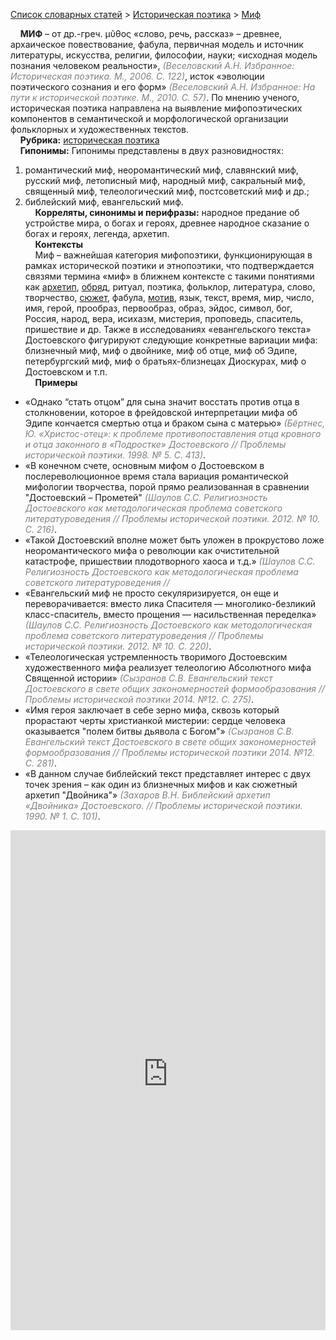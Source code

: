 <style>
st { color: Gray;
  font-style: italic;}
</style>

[Список словарных статей](https://thesaurus-dostoevsky.github.io/Thesaurus/) > [Историческая поэтика](histpoe.md) > [Миф](миф.md) 

&nbsp;&nbsp;&nbsp;&nbsp;**МИФ** – от др.-греч. μῦθος «слово, речь, рассказ» – древнее, архаическое повествование, фабула, первичная модель и источник  литературы, искусства, религии, философии, науки; «исходная модель познания человеком реальности», <st>(Веселовский А.Н. Избранное: Историческая поэтика. М., 2006. С. 122)</st>, исток «эволюции поэтического сознания и его форм» <st>(Веселовский А.Н. Избранное: На пути к исторической поэтике. М., 2010. С. 57)</st>. По мнению ученого, историческая поэтика  направлена на выявление мифопоэтических компонентов в семантической и морфологической организации фольклорных и художественных текстов.  
&nbsp;&nbsp;&nbsp;&nbsp;**Рубрика:** [историческая поэтика](histpoe.md)  
&nbsp;&nbsp;&nbsp;&nbsp;**Гипонимы:** Гипонимы представлены в двух разновидностях:  
1) романтический миф, неоромантический миф, славянский миф, русский миф, летописный миф, народный миф, сакральный миф, священный миф, телеологический миф, постсоветский миф и др.;  
2) библейский миф, евангельский миф.  
&nbsp;&nbsp;&nbsp;&nbsp;**Корреляты, синонимы и перифразы:** народное предание об устройстве мира, о богах и героях, древнее народное сказание о богах и героях, легенда, архетип.  
&nbsp;&nbsp;&nbsp;&nbsp;**Контексты**  
&nbsp;&nbsp;&nbsp;&nbsp;Миф – важнейшая категория мифопоэтики, функционирующая  в рамках исторической поэтики и этнопоэтики, что подтверждается связями термина «миф» в ближнем контексте с такими понятиями как [архетип](архетип.md), [обряд](обряд.md), ритуал, поэтика, фольклор, литература, слово, творчество, [сюжет](сюжет.md), фабула, [мотив](мотив.md), язык, текст, время, мир, число, имя, герой, прообраз, первообраз, образ, эйдос, символ, бог, Россия, народ, вера, исихазм, мистерия, проповедь, спаситель, пришествие и др. Также в исследованиях «евангельского текста» Достоевского фигурируют следующие конкретные вариации мифа: близнечный миф, миф о двойнике,  миф об отце,  миф об  Эдипе, петербургский миф, миф о братьях-близнецах Диоскурах, миф о Достоевском и т.п.  <br>
&nbsp;&nbsp;&nbsp;&nbsp;**Примеры**  
* «Однако “стать отцом” для сына значит восстать против отца в столкновении, которое в фрейдовской интерпретации мифа об Эдипе кончается смертью отца и браком сына с матерью» <st>(Бёртнес, Ю. «Христос-отец»: к проблеме противопоставления отца кровного и отца законного в «Подростке» Достоевского // Проблемы исторической поэтики. 1998. № 5. С. 413)</st>.
* «В конечном счете, основным мифом о Достоевском в послереволюционное время стала вариация романтической мифологии творчества, порой прямо реализованная в сравнении "Достоевский – Прометей" <st>(Шаулов С.С. Религиозность Достоевского как методологическая проблема советского литературоведения //  Проблемы исторической поэтики. 2012. № 10. С. 216)</st>.
* «Такой Достоевский вполне может быть уложен в прокрустово ложе неоромантического мифа о революции как очистительной катастрофе, пришествии плодотворного хаоса и т.д.» <st>(Шаулов С.С. Религиозность Достоевского как методологическая проблема советского литературоведения //  
* «Евангельский миф не просто секуляризируется, он еще и переворачивается: вместо лика Спасителя — многолико-безликий класс-спаситель, вместо прощения — насильственная переделка» <st>(Шаулов С.С. Религиозность Достоевского как методологическая проблема советского литературоведения // Проблемы исторической поэтики. 2012. № 10. С. 220)</st>.
* «Телеологическая устремленность творимого Достоевским художественного мифа реализует телеологию Абсолютного мифа Священной истории» <st>(Сызранов С.В. Евангельский текст Достоевского в свете общих закономерностей формообразования // Проблемы исторической поэтики 2014. №12. С. 275)</st>.
* «Имя героя заключает в себе зерно мифа, сквозь который прорастают черты христианкой мистерии: сердце человека оказывается "полем битвы дьявола с Богом"» <st>(Сызранов С.В. Евангельский текст Достоевского в свете общих закономерностей формообразования // Проблемы исторической поэтики 2014. №12. С. 281)</st>.
* «В данном случае библейский текст представляет интерес с двух точек зрения – как один из близнечных мифов и как сюжетный архетип "Двойника"» <st>(Захаров В.Н. Библейский архетип «Двойника» Достоевского. // Проблемы исторической поэтики. 1990. № 1. С. 101)</st>.


<iframe src="https://thesaurus-dostoevsky.github.io/nk/миф.html" style="border:0px;width:100%;height:800px" allowfullscreen="true" webkitallowfullscreen="true" mozallowfullscreen="true">
